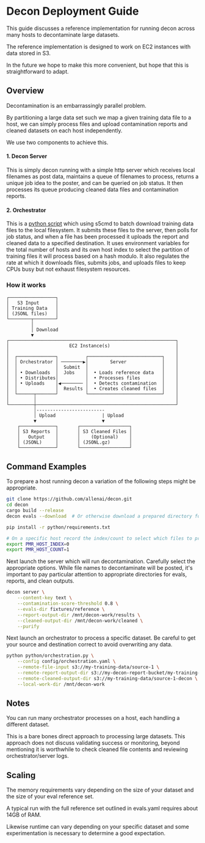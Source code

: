 # Decon Deployment Guide

This guide discusses a reference implementation for running decon across many hosts to decontaminate large datasets.

The reference implementation is designed to work on EC2 instances with data stored in S3.

In the future we hope to make this more convenient, but hope that this is straightforward to adapt.

## Overview

Decontamination is an embarrassingly parallel problem.

By partitioning a large data set such we map a given training data file to a host, we can simply process files and upload contamination reports and cleaned datasets on each host independently.

We use two components to achieve this.

#### 1. Decon Server

This is simply decon running with a simple http server which receives local filenames as post data, maintains a queue of filenames to process, returns a unique job idea to the poster, and can be queried on job status. It then processes its queue producing cleaned data files and contamination reports.

#### 2. Orchestrator

This is a [python script](/python/orchestration.py) which using s5cmd to batch download training data files to the local filesystem. It submits these files to the server, then polls for job status, and when a file has been processed it uploads the report and cleaned data to a specified destination. It uses environment variables for the total number of hosts and its own host index to select the partition of training files it will process based on a hash modulo. It also regulates the rate at which it downloads files, submits jobs, and uploads files to keep CPUs busy but not exhaust filesystem resources.

### How it works

```
┌─────────────────┐
│   S3 Input      │
│ Training Data   │
│ (JSONL files)   │
└────────┬────────┘
         │
         │ Download
         ▼
┌─────────────────────────────────────────────────────────────┐
│                      EC2 Instance(s)                        │
│                                                             │
│  ┌──────────────┐          ┌───────────────────────────┐    │
│  │ Orchestrator │ ────────▶│        Server             │    │
│  │              │  Submit  │                           │    │
│  │ • Downloads  │  Jobs    │  • Loads reference data   │    │
│  │ • Distributes│          │  • Processes files        │    │
│  │ • Uploads    │◀──────── │  • Detects contamination  │    │
│  │              │  Results │  • Creates cleaned files  │    │
│  └──────┬───────┘          └───────────────────────────┘    │
│         │                                                   │
└─────────┼───────────────────────────────────────────────────┘
          │-------------------------
          │ Upload                 | Upload
          ▼                        ▼
    ┌─────────────┐       ┌──────────────────┐
    │ S3 Reports  │       │ S3 Cleaned Files │
    │   Output    │       │    (Optional)    │
    │ (JSONL)     │       │ (JSONL.gz)       │
    └─────────────┘       └──────────────────┘
```

## Command Examples

To prepare a host running decon a variation of the following steps might be appropriate.

```bash
git clone https://github.com/allenai/decon.git
cd decon
cargo build --release
decon evals --download  # Or otherwise download a prepared directory for the reference set

pip install -r python/requirements.txt

# On a specific host record the index/count to select which files to process
export PMR_HOST_INDEX=0
export PMR_HOST_COUNT=1
```

Next launch the server which will run decontamination. Carefully select the appropriate options. While file names to decontaminate will be posted, it's important to pay particular attention to appropriate directories for evals, reports, and clean outputs.

```bash
decon server \
    --content-key text \
    --contamination-score-threshold 0.8 \
    --evals-dir fixtures/reference \
    --report-output-dir /mnt/decon-work/results \
    --cleaned-output-dir /mnt/decon-work/cleaned \
    --purify
```

Next launch an orchestrator to process a specific dataset. Be careful to get your source and destination correct to avoid overwriting any data.

```bash
python python/orchestration.py \
    --config config/orchestration.yaml \
    --remote-file-input s3://my-training-data/source-1 \
    --remote-report-output-dir s3://my-decon-report-bucket/my-training-data-source-1 \
    --remote-cleaned-output-dir s3://my-training-data/source-1-decon \
    --local-work-dir /mnt/decon-work
```

## Notes

You can run many orchestrator processes on a host, each handling a different dataset.

This is a bare bones direct approach to processing large datasets. This approach does not discuss validating success or monitoring, beyond mentioning it is worthwhile to check cleaned file contents and reviewing orchestrator/server logs.

## Scaling

The memory requirements vary depending on the size of your dataset and the size of your eval reference set.

A typical run with the full reference set outlined in evals.yaml requires about 14GB of RAM.

Likewise runtime can vary depending on your specific dataset and some experimentation is necessary to determine a good expectation.




